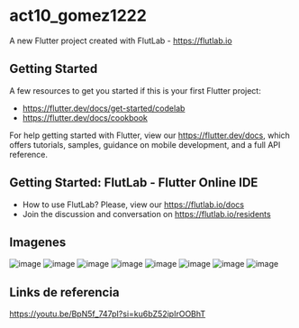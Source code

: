 # act10_gomez1222

A new Flutter project created with FlutLab - https://flutlab.io

## Getting Started

A few resources to get you started if this is your first Flutter project:

- https://flutter.dev/docs/get-started/codelab
- https://flutter.dev/docs/cookbook

For help getting started with Flutter, view our
https://flutter.dev/docs, which offers tutorials,
samples, guidance on mobile development, and a full API reference.

## Getting Started: FlutLab - Flutter Online IDE

- How to use FlutLab? Please, view our https://flutlab.io/docs
- Join the discussion and conversation on https://flutlab.io/residents

## Imagenes
![image](https://github.com/AngelManuelGomezHernandez/act10_gomez1222/assets/143548268/79bb1951-8b17-415b-85fc-e890d8ec4b69)
![image](https://github.com/AngelManuelGomezHernandez/act10_gomez1222/assets/143548268/02fbd8d4-edfd-471a-a120-74a6f54b5c5e)
![image](https://github.com/AngelManuelGomezHernandez/act10_gomez1222/assets/143548268/e65acf82-d0ae-4a75-8565-f5d8554d6b3b)
![image](https://github.com/AngelManuelGomezHernandez/act10_gomez1222/assets/143548268/829d3d5e-11e8-4197-9fd1-c59158a8e6b7)
![image](https://github.com/AngelManuelGomezHernandez/act10_gomez1222/assets/143548268/ff5eee7c-53a3-49fd-80ba-9300162f7b60)
![image](https://github.com/AngelManuelGomezHernandez/act10_gomez1222/assets/143548268/e699f726-73a8-4a82-98d6-e0ff46d1dbe2)
![image](https://github.com/AngelManuelGomezHernandez/act10_gomez1222/assets/143548268/312bfc9e-241a-473d-af76-b24e1241a2c9)
![image](https://github.com/AngelManuelGomezHernandez/act10_gomez1222/assets/143548268/a5c8da20-691c-485c-a068-c732d4c8d858)


## Links de referencia
https://youtu.be/BpN5f_747pI?si=ku6bZ52ipIrOOBhT

